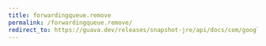 ```yaml
---
title: forwardingqueue.remove
permalink: /forwardingqueue.remove/
redirect_to: https://guava.dev/releases/snapshot-jre/api/docs/com/google/common/collect/ForwardingQueue.html#remove--
---
```

